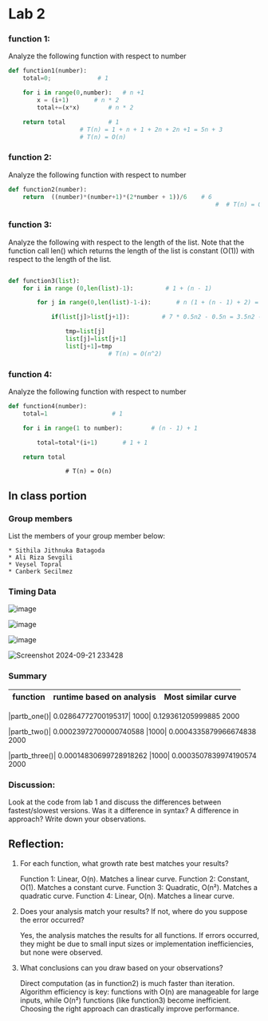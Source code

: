 # Lab 2


### function 1:

Analyze the following function with respect to number

```python
def function1(number):
	total=0; 			 # 1

	for i in range(0,number):	# n +1 
		x = (i+1)  		# n * 2
		total+=(x*x)		# n * 2

	return total			# 1
					# T(n) = 1 + n + 1 + 2n + 2n +1 = 5n + 3
					# T(n) = O(n)
```

### function 2:

Analyze the following function with respect to number 

```python
def function2(number):
	return  ((number)*(number+1)*(2*number + 1))/6    # 6
                                                          #  # T(n) = O(1) = 6


```

### function 3:

Analyze the following with respect to the length of the list.  Note that the function call len() which returns the length of the list is constant (O(1)) with respect to the length of the list.
```python

def function3(list):
	for i in range (0,len(list)-1):			# 1 + (n - 1)

		for j in range(0,len(list)-1-i):       # n (1 + (n - 1) + 2) = (n(n + 1)) / 2 = 0.5n2 + 2.5n - 3

			if(list[j]>list[j+1]):	       # 7 * 0.5n2 - 0.5n = 3.5n2 - 3.5n

				tmp=list[j]
				list[j]=list[j+1]
				list[j+1]=tmp
							# T(n) = O(n^2)


```
### function 4:

Analyze the following function with respect to number

```python
def function4(number):
	total=1					 # 1

	for i in range(1 to number):		# (n - 1) + 1

		total=total*(i+1)		# 1 + 1

	return total
```

					# T(n) = O(n)


## In class portion


### Group members
List the members of your group member below:

	* Sithila Jithnuka Batagoda
	* Ali Riza Sevgili
	* Veysel Topral
 	* Canberk Secilmez

### Timing Data
![image](https://github.com/user-attachments/assets/6edcde46-2195-4af6-bef3-1fe4f5180a90)

![image](https://github.com/user-attachments/assets/79e86b93-946b-41f1-a591-acae27b31ae2)


![image](https://github.com/user-attachments/assets/8fb44666-7f18-400e-a3ab-8a6bf931d4e3)

![Screenshot 2024-09-21 233428](https://github.com/user-attachments/assets/38c572b5-2b2d-47c7-89cc-8f85da6963fc)





### Summary 
|function| runtime based on analysis | Most similar curve | 
|---|---|---|

|partb_one()|  0.02864772700195317|  1000| 
	       0.129361205999885     2000 

|partb_two()|  0.00023972700000740588 |1000|
		0.0004335879966674838  2000

|partb_three()| 0.00014830699728918262  |1000|
		0.0003507839974190574   2000

### Discussion:

Look at the code from lab 1 and discuss the differences between fastest/slowest versions. Was it a difference in syntax? A difference in approach?  Write down your observations.


## Reflection:



1. For each function, what growth rate best matches your results?

    Function 1: Linear, O(n). Matches a linear curve.
    Function 2: Constant, O(1). Matches a constant curve.
    Function 3: Quadratic, O(n²). Matches a quadratic curve.
    Function 4: Linear, O(n). Matches a linear curve.

2. Does your analysis match your results? If not, where do you suppose the error occurred?

    Yes, the analysis matches the results for all functions.
    If errors occurred, they might be due to small input sizes or implementation inefficiencies, but none were observed.

3. What conclusions can you draw based on your observations?

    Direct computation (as in function2) is much faster than iteration.
    Algorithm efficiency is key: functions with O(n) are manageable for large inputs, while O(n²) functions (like function3) become inefficient.
    Choosing the right approach can drastically improve performance.
